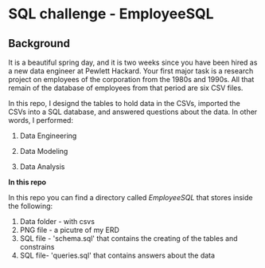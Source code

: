 # SQL challenge - EmployeeSQL



## Background

It is a beautiful spring day, and it is two weeks since you have been hired as a new data engineer at Pewlett Hackard. Your first major task is a research project on employees of the corporation from the 1980s and 1990s. All that remain of the database of employees from that period are six CSV files.

In this repo, I designd the tables to hold data in the CSVs, imported the CSVs into a SQL database, and answered questions about the data. In other words, I performed:

1. Data Engineering

2. Data Modeling

3. Data Analysis


**In this repo**

In this repo you can find a directory called *EmployeeSQL* that stores inside the following:
1. Data folder - with csvs
2. PNG file - a picutre of my ERD
3. SQL file - 'schema.sql' that contains the creating of the tables and constrains 
4. SQL file- 'queries.sql' that contains answers about the data
